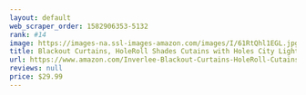 ```yaml
---
layout: default 
﻿web_scraper_order: 1582906353-5132
rank: #14
image: https://images-na.ssl-images-amazon.com/images/I/61RtQhl1EGL.jpg
title: Blackout Curtains, HoleRoll Shades Cutains with Holes City Lights Night Designs Curtain for Bedroom Decor 42X84" (A)
url: https://www.amazon.com/Inverlee-Blackout-Curtains-HoleRoll-Cutains/dp/B07P6NQR84/ref=zg_mw_arts-crafts_14?_encoding=UTF8&psc=1&refRID=AC0VFVM6SB4FTE33VGXN
reviews: null
price: $29.99 
---
```

